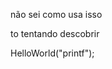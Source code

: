 não sei como usa isso 

to tentando descobrir

HelloWorld("printf");

<!---
ackernico/ackernico is a ✨ special ✨ repository because its `README.md` (this file) appears on your GitHub profile.
You can click the Preview link to take a look at your changes.
--->
